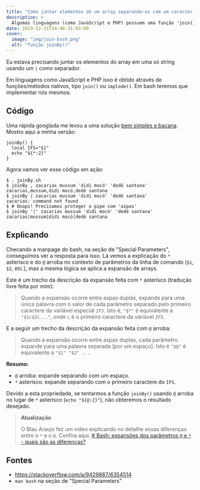 ```yaml
---
title: "Como juntar elementos de um array separando-os com um caracter qualquer"
description: >
  Algumas linguagens (como JavaScript e PHP) possuem uma função 'join()' (ou 'implode()') que serve para juntar os elementos de um array separando-os por um caracter. Vamos ver aqui uma maneira simples de fazer isso em bash.
date: 2019-12-31T14:46:31-03:00
cover:
  image: "img/join-bash.png"
  alt: "função joinBy()"
---
```


Eu estava precisando juntar os elementos do array em uma só string usando um `|` como separador.

Em linguagens como JavaScript e PHP isso é obtido através de funções/métodos nativos, tipo `join()` ou `implode()`. Em bash teremos que implementar nós mesmos.

## Código

Uma rápida googlada me levou a uma solução [bem simples e bacana](https://stackoverflow.com/a/9429887/6354514). Mostro aqui a minha versão:

```
joinBy() {
  local IFS="$1"
  echo "${*:2}"
}
```

Agora vamos ver esse código em ação:

```
$ . joinBy.sh
$ joinBy , zacarias mussum 'didi mocó' 'dedé santana'
zacarias,mussum,didi mocó,dedé santana
$ joinBy | zacarias mussum 'didi mocó' 'dedé santana'
zacarias: command not found
$ # Ooops! Precisamos proteger o pipe com 'aspas'
$ joinBy '|' zacarias mussum 'didi mocó' 'dedé santana'
zacarias|mussum|didi mocó|dedé santana
```

## Explicando

Checando a manpage do bash, na seção de "Special Parameters", conseguimos ver a resposta para isso. Lá vemos a explicação do `*` asterisco e do `@` arroba no contexto de parâmetros da linha de comando (`$1`, `$2`, etc.), mas a mesma lógica se aplica a expansão de arrays.

Este é um trecho da descrição da expansão feita com `*` asterisco (tradução livre feita por mim):

> Quando a expansão ocorre entre aspas duplas, expande para uma única palavra com o valor de cada parâmetro separado pelo primeiro caractere da variável especial *`IFS`*. Isto é, `"$*"` é equivalente a `"$1c$2c..."`, onde `c` é o primeiro caractere da variável *`IFS`*.

E a seguir um trecho da descrição da expansão feita com `@` arroba:

> Quando a expansão ocorre entre aspas duplas, cada parâmetro expande para uma palavra separada [por um espaço]. Isto é `"$@"` é equivalente a `"$1" "$2" ...`

**Resumo:**
- `@` arroba: expande separando com um espaço.
- `*` asterisco: expande separando com o primeiro caractere do `IFS`.

Devido a esta propriedade, se tentarmos a função `joinBy()` usando `@` arroba no lugar de `*` asterisco (`echo "${@:2}"`), não obteremos o resultado desejado.

> **Atualização**
>
> O Blau Araujo fez um vídeo explicando no detalhe essas diferenças entre o `*` e o `@`. Confira aqui: [# Bash: expansões dos parâmetros `@` e `*` - quais são as diferenças?](https://youtu.be/x6Vv9Lb2WWQ)

## Fontes

- https://stackoverflow.com/a/9429887/6354514
- `man bash` na seção de "Special Parameters"